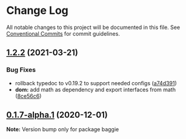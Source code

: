 # Change Log

All notable changes to this project will be documented in this file.
See [Conventional Commits](https://conventionalcommits.org) for commit guidelines.

## [1.2.2](https://github.com/bag-of-tricks/baggie/compare/v1.2.1...v1.2.2) (2021-03-21)


### Bug Fixes

* rollback typedoc to v0.19.2 to support needed configs ([a74d391](https://github.com/bag-of-tricks/baggie/commit/a74d391acd8a59b67edfd85ec9cae53b00158f50))
* **dom:** add math as dependency and export interfaces from math ([8ce56c6](https://github.com/bag-of-tricks/baggie/commit/8ce56c6b3f8ec63e077c82dfb0b0bdb1e3681dac))






## [0.1.7-alpha.1](https://github.com/bag-of-tricks/baggie/compare/v0.1.7-alpha.0...v0.1.7-alpha.1) (2020-12-01)

**Note:** Version bump only for package baggie
